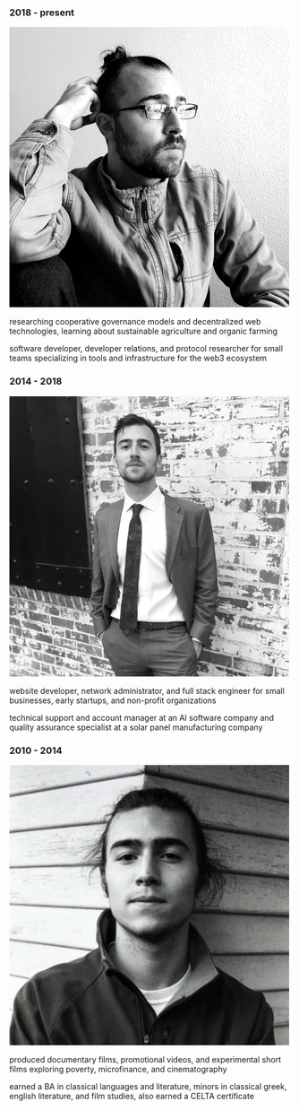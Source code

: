 ### 2018 - present

![ryan christoffersen](/img/profile_3.jpg)

researching cooperative governance models and decentralized web technologies, learning about sustainable agriculture and organic farming

software developer, developer relations, and protocol researcher for small teams specializing in tools and infrastructure for the web3 ecosystem

### 2014 - 2018

![ryan christoffersen](/img/profile_2.jpg)

website developer, network administrator, and full stack engineer for small businesses, early startups, and non-profit organizations

technical support and account manager at an AI software company and quality assurance specialist at a solar panel manufacturing company

### 2010 - 2014

![ryan christoffersen](/img/profile_1.jpg)

produced documentary films, promotional videos, and experimental short films exploring poverty, microfinance, and cinematography

earned a BA in classical languages and literature, minors in classical greek, english literature, and film studies, also earned a CELTA certificate
